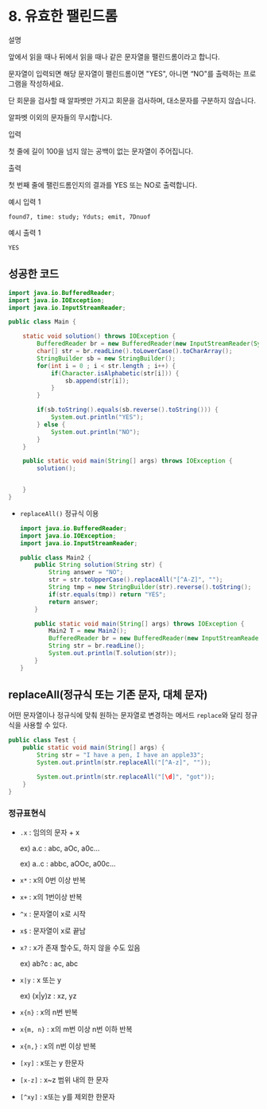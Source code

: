 # 8. 유효한 팰린드롬

설명

앞에서 읽을 때나 뒤에서 읽을 때나 같은 문자열을 팰린드롬이라고 합니다.

문자열이 입력되면 해당 문자열이 팰린드롬이면 "YES", 아니면 “NO"를 출력하는 프로그램을 작성하세요.

단 회문을 검사할 때 알파벳만 가지고 회문을 검사하며, 대소문자를 구분하지 않습니다.

알파벳 이외의 문자들의 무시합니다.



입력

첫 줄에 길이 100을 넘지 않는 공백이 없는 문자열이 주어집니다.



출력

첫 번째 줄에 팰린드롬인지의 결과를 YES 또는 NO로 출력합니다.



예시 입력 1 

```
found7, time: study; Yduts; emit, 7Dnuof
```

예시 출력 1

```
YES
```



## 성공한 코드

~~~java
import java.io.BufferedReader;
import java.io.IOException;
import java.io.InputStreamReader;

public class Main {

    static void solution() throws IOException {
        BufferedReader br = new BufferedReader(new InputStreamReader(System.in));
        char[] str = br.readLine().toLowerCase().toCharArray();
        StringBuilder sb = new StringBuilder();
        for(int i = 0 ; i < str.length ; i++) {
            if(Character.isAlphabetic(str[i])) {
                sb.append(str[i]);
            }
        }

        if(sb.toString().equals(sb.reverse().toString())) {
            System.out.println("YES");
        } else {
            System.out.println("NO");
        }
    }

    public static void main(String[] args) throws IOException {
        solution();


    }
}
~~~



* `replaceAll()` 정규식 이용

  ~~~java
  import java.io.BufferedReader;
  import java.io.IOException;
  import java.io.InputStreamReader;
  
  public class Main2 {
      public String solution(String str) {
          String answer = "NO";
          str = str.toUpperCase().replaceAll("[^A-Z]", "");
          String tmp = new StringBuilder(str).reverse().toString();
          if(str.equals(tmp)) return "YES";
          return answer;
      }
  
      public static void main(String[] args) throws IOException {
          Main2 T = new Main2();
          BufferedReader br = new BufferedReader(new InputStreamReader(System.in));
          String str = br.readLine();
          System.out.println(T.solution(str));
      }
  }
  ~~~



## replaceAll(정규식 또는 기존 문자, 대체 문자)

어떤 문자열이나 정규식에 맞춰 원하는 문자열로 변경하는 메서드
`replace`와 달리 정규식을 사용할 수 있다.

~~~java
public class Test {
    public static void main(String[] args) {
        String str = "I have a pen, I have an apple33";
        System.out.println(str.replaceAll("[^A-z]", ""));

        System.out.println(str.replaceAll("[\d]", "got"));
    }
}
~~~



### 정규표현식

* `.x` : 임의의 문자 + x

  ex) a.c : abc, aOc, a0c...

  ex) a..c : abbc, aOOc, a00c...

* `x*` : x의 0번 이상 반복

* `x+` : x의 1번이상 반복

* `^x` : 문자열이 x로 시작

* `x$` : 문자열이 x로 끝남

* `x?` : x가 존재 할수도, 하지 않을 수도 있음

  ex) ab?c : ac, abc

* `x|y` : x 또는 y

  ex) (x|y)z : xz, yz

* `x{n}` : x의 n번 반복

* `x{m, n}` : x의 m번 이상 n번 이하 반복

* `x{n,}` : x의 n번 이상 반복

* `[xy]` : x또는 y 한문자

* `[x-z]` : x~z 범위 내의 한 문자

* `[^xy]` : x또는 y를 제외한 한문자